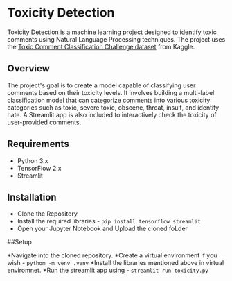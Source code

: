 # Toxicity Detection

Toxicity Detection is a machine learning project designed to identify toxic comments using Natural Language Processing techniques. The project uses the [Toxic Comment Classification Challenge dataset](https://www.kaggle.com/competitions/jigsaw-toxic-comment-classification-challenge) from Kaggle.

## Overview

The project's goal is to create a model capable of classifying user comments based on their toxicity levels. It involves building a multi-label classification model that can categorize comments into various toxicity categories such as toxic, severe toxic, obscene, threat, insult, and identity hate. A Streamlit app is also included to interactively check the toxicity of user-provided comments.

## Requirements

- Python 3.x
- TensorFlow 2.x
- Streamlit

## Installation

* Clone the Repository
* Install the required libraries - `pip install tensorflow streamlit`
* Open your Jupyter Notebook and Upload the cloned foLder

##Setup

*Navigate into the cloned repository.
*Create a virtual environment if you wish - `pythom -m venv .venv`
*Install the libraries mentioned above in virtual enviromnet.
*Run the streamlit app using - `streamlit run toxicity.py`
